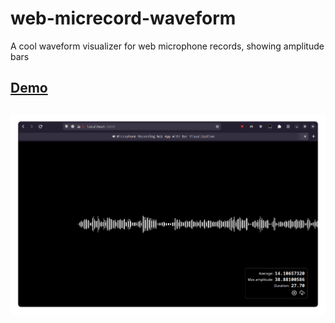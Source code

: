 # web-micrecord-waveform
A cool waveform visualizer for web microphone records, showing amplitude bars

## [Demo](https://busybox11.github.io/web-micrecord-waveform/)

## 
![Screenshot](https://github.com/busybox11/web-micrecord-waveform/blob/master/screenshot.png)
